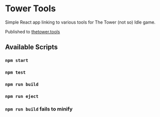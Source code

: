 # Tower Tools

Simple React app linking to various tools for The Tower (not so) Idle game.

Published to [thetower.tools](https://thetower.tools)

## Available Scripts

### `npm start`

### `npm test`

### `npm run build`

### `npm run eject`

### `npm run build` fails to minify
